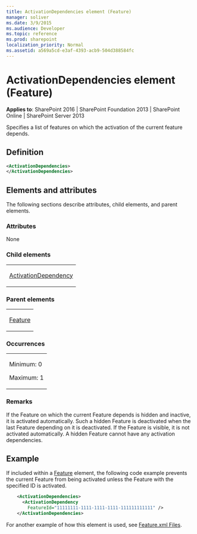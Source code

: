```yaml
---
title: ActivationDependencies element (Feature)
manager: soliver
ms.date: 3/9/2015
ms.audience: Developer
ms.topic: reference
ms.prod: sharepoint
localization_priority: Normal
ms.assetid: a569a5cd-e3af-4393-acb9-504d388584fc
---
```


# ActivationDependencies element (Feature)

**Applies to**: SharePoint 2016 | SharePoint Foundation 2013 | SharePoint Online | SharePoint Server 2013

Specifies a list of features on which the activation of the current feature depends.

## Definition

```XML
<ActivationDependencies>
</ActivationDependencies>
```

## Elements and attributes

The following sections describe attributes, child elements, and parent elements.

### Attributes

None

### Child elements

<table>
<colgroup>
<col width="100%" />
</colgroup>
<tbody>
<tr class="odd">
<td align="left"><p><a href="activationdependency-element-feature.md">ActivationDependency</a></p></td>
</tr>
</tbody>
</table>

### Parent elements

<table>
<colgroup>
<col width="100%" />
</colgroup>
<tbody>
<tr class="odd">
<td align="left"><p><a href="feature-element-feature.md">Feature</a></p></td>
</tr>
</tbody>
</table>

### Occurrences

<table>
<colgroup>
<col width="100%" />
</colgroup>
<tbody>
<tr class="odd">
<td align="left"><p>Minimum: 0</p>
<p>Maximum: 1</p></td>
</tr>
</tbody>
</table>

### Remarks

If the Feature on which the current Feature depends is hidden and inactive, it is activated automatically. Such a hidden Feature is deactivated when the last Feature depending on it is deactivated. If the Feature is visible, it is not activated automatically. A hidden Feature cannot have any activation dependencies.

## Example

If included within a [Feature](feature-element-feature.md) element, the following code example prevents the current Feature from being activated unless the Feature with the specified ID is activated.

```XML
    <ActivationDependencies>
      <ActivationDependency
        FeatureId="11111111-1111-1111-1111-111111111111" />
    </ActivationDependencies>
```

For another example of how this element is used, see [Feature.xml Files](feature-xml-files.md).

<br/>








